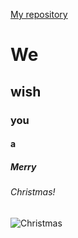 [My repository](https://github.com/alfa-zentavra3/I2.git)

# We
## wish
### you
#### a
##### Merry
###### Christmas!

![Christmas](http://www.study.ru/upload/images/1417790598_merrychristmascard2012.png)